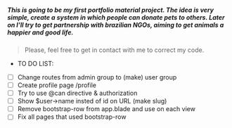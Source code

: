 ##### This is going to be my first portfolio material project. The idea is very simple, create a system in which people can donate pets to others. Later on I'll try to get partnership with brazilian NGOs, aiming to get animals a happier and good life.

> Please, feel free to get in contact with me to correct my code.

- TO DO LIST:
- [ ] Change routes from admin group to (make) user group
- [ ] Create profile page /profile
- [ ] Try to use @can directive & authorization
- [ ] Show $user->name insted of id on URL (make slug)
- [ ] Remove bootstrap-row from app.blade and use on each view
- [ ] Fix all pages that used bootstrap-row